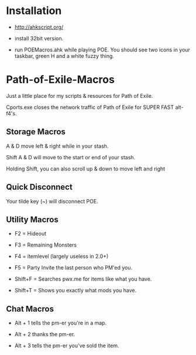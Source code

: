 # Installation

- http://ahkscript.org/

- install 32bit version.  

- run POEMacros.ahk while playing POE.  You should see two icons in your taskbar, green H and a white fuzzy thing. 

# Path-of-Exile-Macros

Just a little place for my scripts &amp; resources for Path of Exile.

Cports.exe closes the network traffic of Path of Exile for SUPER FAST alt-f4's. 

## Storage Macros

A & D move left & right while in your stash. 

Shift A & D will move to the start or end of your stash. 

Holding Shift, you can also scroll up & down to move left and right 

## Quick Disconnect

Your tilde key (~) will disconnect POE. 

## Utility Macros

- F2 = Hideout

- F3 = Remaining Monsters

- F4 = itemlevel (largely useless in 2.0+)

- F5 = Party Invite the last person who PM'ed you.

- Shift+F = Searches pwx.me for items like what you have. 

- Shift+T = Shows you exactly what mods you have. 

## Chat Macros

- Alt + 1 tells the pm-er you're in a map. 

- Alt + 2 thanks the pm-er. 

- Alt + 3 tells the pm-er you've sold the item. 